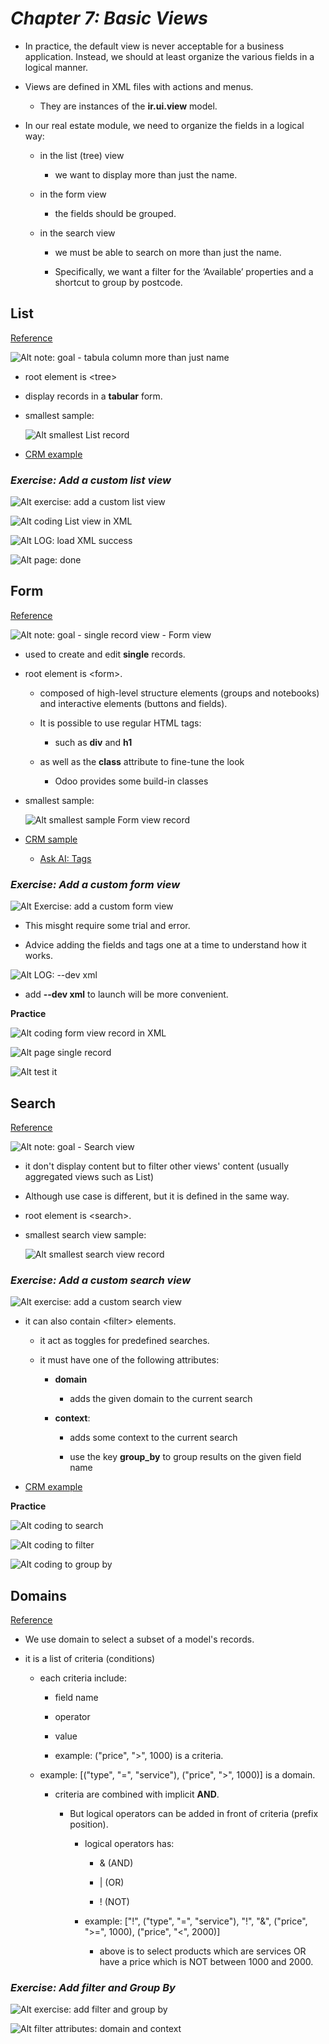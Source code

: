 # **_Chapter 7: Basic Views_**

- In practice, the default view is never acceptable for a business application. Instead, we should at least organize the various fields in a logical manner.

- Views are defined in XML files with actions and menus.

  - They are instances of the **ir.ui.view** model.

- In our real estate module, we need to organize the fields in a logical way:

  - in the list (tree) view

    - we want to display more than just the name.

  - in the form view

    - the fields should be grouped.

  - in the search view

    - we must be able to search on more than just the name.

    - Specifically, we want a filter for the ‘Available’ properties and a shortcut to group by postcode.

## **List**

[Reference](https://www.odoo.com/documentation/16.0/developer/reference/backend/views.html#reference-views-list)

![Alt note: goal - tabula column more than just name](pic/01.jpg)

- root element is \<tree\>

- display records in a **tabular** form.

- smallest sample:

  ![Alt smallest List record](pic/02.jpg)

- [CRM example](https://github.com/odoo/odoo/blob/6da14a3aadeb3efc40f145f6c11fc33314b2f15e/addons/crm/views/crm_lost_reason_views.xml#L46-L54)

### _Exercise: Add a custom list view_

![Alt exercise: add a custom list view](pic/03.jpg)

![Alt coding List view in XML](pic/04.jpg)

![Alt LOG: load XML success](pic/05.jpg)

![Alt page: done](pic/06.jpg)

## **Form**

[Reference](https://www.odoo.com/documentation/16.0/developer/reference/backend/views.html#reference-views-form)

![Alt note: goal - single record view - Form view](pic/07.jpg)

- used to create and edit **single** records.

- root element is \<form\>.

  - composed of high-level structure elements (groups and notebooks) and interactive elements (buttons and fields).

  - It is possible to use regular HTML tags:

    - such as **div** and **h1**

  - as well as the **class** attribute to fine-tune the look

    - Odoo provides some build-in classes

- smallest sample:

  ![Alt smallest sample Form view record](pic/08.jpg)

- [CRM sample](https://github.com/odoo/odoo/blob/6da14a3aadeb3efc40f145f6c11fc33314b2f15e/addons/crm/views/crm_lost_reason_views.xml#L16-L44)

  - [Ask AI: Tags](https://platform.openai.com/playground/p/qPwaVmZQKq8ggCuuWc85kSRl)

### _Exercise: Add a custom form view_

![Alt Exercise: add a custom form view](pic/09.jpg)

- This misght require some trial and error.

- Advice adding the fields and tags one at a time to understand how it works.

![Alt LOG: --dev xml](pic/12.jpg)

- add **--dev xml** to launch will be more convenient.

**Practice**

![Alt coding form view record in XML](pic/10.jpg)

![Alt page single record](pic/11.jpg)

![Alt test it](pic/13.jpg)

## **Search**

[Reference](https://www.odoo.com/documentation/16.0/developer/reference/backend/views.html#reference-views-search)

![Alt note: goal - Search view](pic/14.jpg)

- it don't display content but to filter other views' content (usually aggregated views such as List)

- Although use case is different, but it is defined in the same way.

- root element is \<search\>.

- smallest search view sample:

  ![Alt smallest search view record](pic/15.jpg)

### _Exercise: Add a custom search view_

![Alt exercise: add a custom search view](pic/16.jpg)

- it can also contain \<filter\> elements.

  - it act as toggles for predefined searches.

  - it must have one of the following attributes:

    - **domain**

      - adds the given domain to the current search

    - **context**:

      - adds some context to the current search

      - use the key **group_by** to group results on the given field name

- [CRM example](https://github.com/odoo/odoo/blob/715a24333bf000d5d98b9ede5155d3af32de067c/addons/delivery/views/delivery_view.xml#L30-L44)

**Practice**

![Alt coding to search](pic/18.jpg)

![Alt coding to filter](pic/19.jpg)

![Alt coding to group by](pic/20.jpg)

## **Domains**

[Reference](https://www.odoo.com/documentation/16.0/developer/reference/backend/orm.html#reference-orm-domains)

- We use domain to select a subset of a model's records.

- it is a list of criteria (conditions)

  - each criteria include:

    - field name

    - operator

    - value

    - example: ("price", ">", 1000) is a criteria.

  - example: [("type", "=", "service"), ("price", ">", 1000)] is a domain.

    - criteria are combined with implicit **AND**.

      - But logical operators can be added in front of criteria (prefix position).

        - logical operators has:

          - & (AND)

          - | (OR)

          - ! (NOT)

        - example: ["!", ("type", "=", "service"), "!", "&", ("price", ">=", 1000), ("price", "<", 2000)]

          - above is to select products which are services OR have a price which is NOT between 1000 and 2000.

### _Exercise: Add filter and Group By_

![Alt exercise: add filter and group by](pic/21.jpg)

![Alt filter attributes: domain and context](pic/22.jpg)
